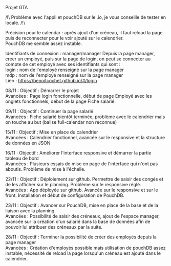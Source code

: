 Projet GTA

/!\ Problème avec l'appli et pouchDB sur le .io, je vous conseille de tester en locale. /!\

Précision pour le calendar : après ajout d'un créneau, il faut reload la page puis de reconnecter pour le voir ajouté sur le calendrier. </br>
PouchDB me semble assez instable.

Identifiants de connexion : manager/manager 
Depuis la page manager, créer un employé, puis sur la page de login, on peut se connecter au compte de cet employé avec ses identifiants qui sont : </br>
login : nom de l'employé renseigné sur la page manager </br>
mdp : nom de l'employé renseigné sur la page manager </br>
Lien : https://benoitcochet.github.io/#/login

08/11 : 
Objectif : Démarrer le projet </br> 
Avancées : Page login fonctionnelle, début de page Employé avec les onglets fonctionnels, début de la page Fiche salarié.

09/11 : 
Objectif : Continuer la page salarié </br>
Avancées : Fiche salarié bientôt terminée, problème avec le calendrier mais on touche au but (balise full-calendar non reconnue)

15/11 : 
Objectif : Mise en place du calendrier </br>
Avancées : Calendrier fonctionnel, avancée sur le responsive et la structure de données en JSON

16/11 :
Objectif : Améliorer l'interface responsive et démarrer la partie tableau de bord</br>
Avancées : Plusieurs essais de mise en page de l'interface qui n'ont pas aboutis. Problème de mise à l'échelle.

22/11 :
Objectif : Déploiement sur github. Permettre de saisir des congés et de les afficher sur le planning. Problème sur le responsive réglé.</br>
Avancées : App déployée sur github. Avancée sur le responsive et sur le front. Installation et début de configuration de PouchDB.

23/11 :
Objectif : Avancer sur PouchDB, mise en place de la base et de la liaison avec la planning. </br> 
Avancées : Possibilité de saisir des créneaux, ajout de l'espace manager, avancée sur la création d'un salarié dans la base de données afin de pouvoir lui attribuer des créneaux par la suite.

28/11 :
Objectif : Terminer la possibilité de créer des employés depuis la page manager </br>
Avancées : Création d'employés possible mais utilisation de pouchDB assez instable, nécessité de reload la page lorsqu'un créneau est ajouté dans le calendrier.
